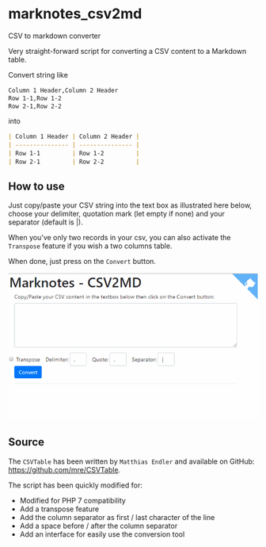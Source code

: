 # marknotes_csv2md

CSV to markdown converter

Very straight-forward script for converting a CSV content to a Markdown table.

Convert string like

```text
Column 1 Header,Column 2 Header
Row 1-1,Row 1-2
Row 2-1,Row 2-2
```

into

```markdown
| Column 1 Header | Column 2 Header |
| --------------- | --------------- |
| Row 1-1         | Row 1-2         |
| Row 2-1         | Row 2-2         |
```

## How to use

Just copy/paste your CSV string into the text box as illustrated here below, choose your delimiter, quotation mark (let empty if none) and your separator (default is |).

When you've only two records in your csv, you can also activate the `Transpose` feature if you wish a two columns table.

When done, just press on the `Convert` button.

![csv2md](images/demo.gif)

## Source

The `CSVTable` has been written by `Matthias Endler` and available on GitHub: https://github.com/mre/CSVTable.

The script has been quickly modified for:

* Modified for PHP 7 compatibility
* Add a transpose feature
* Add the column separator as first / last character of the line
* Add a space before / after the column separator
* Add an interface for easily use the conversion tool
